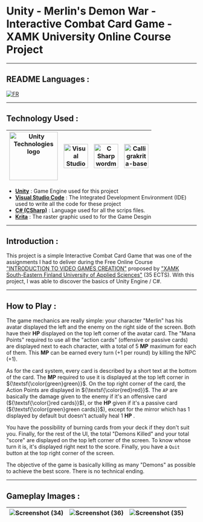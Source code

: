 # Unity - Merlin's Demon War - Interactive Combat Card Game - XAMK University Online Course Project

---

## README Languages : 

[![FR](https://img.shields.io/badge/lang-FR-blue.svg)](https://github.com/Ralh19/Merlin-s-Demon-War/blob/main/README-fr.md)

---

## Technology Used :

|<a title="Unity Technologies, Public domain, via Wikimedia Commons" href="https://commons.wikimedia.org/wiki/File:Unity_Technologies_logo.svg"><img width="128" alt="Unity Technologies logo" src="https://upload.wikimedia.org/wikipedia/commons/thumb/1/19/Unity_Technologies_logo.svg/128px-Unity_Technologies_logo.svg.png"></a>| <a title="Microsoft, Public domain, via Wikimedia Commons" href="https://commons.wikimedia.org/wiki/File:Visual_Studio_Code_1.35_icon.svg"><img width="64" alt="Visual Studio Code 1.35 icon" src="https://upload.wikimedia.org/wikipedia/commons/thumb/9/9a/Visual_Studio_Code_1.35_icon.svg/64px-Visual_Studio_Code_1.35_icon.svg.png"></a> | <a title="Jason Groce, Public domain, via Wikimedia Commons" href="https://commons.wikimedia.org/wiki/File:C_Sharp_wordmark.svg"><img width="64" alt="C Sharp wordmark" src="https://upload.wikimedia.org/wikipedia/commons/thumb/0/0d/C_Sharp_wordmark.svg/64px-C_Sharp_wordmark.svg.png"></a> |<a title="Wolthera van Hövell tot Westerflier and Timothée Giet, CC BY-SA 4.0 &lt;https://creativecommons.org/licenses/by-sa/4.0&gt;, via Wikimedia Commons" href="https://commons.wikimedia.org/wiki/File:Calligrakrita-base.svg"><img width="64" alt="Calligrakrita-base" src="https://upload.wikimedia.org/wikipedia/commons/thumb/7/73/Calligrakrita-base.svg/64px-Calligrakrita-base.svg.png"></a>|
|-|-|-|-|

- [**Unity**](https://unity.com/fr) : Game Engine used for this project
- [**Visual Studio Code**](https://code.visualstudio.com/) : The Integrated Development Environment (IDE) used to write all the code for these project
- [**C# (CSharp)**](https://fr.wikipedia.org/wiki/C_Sharp#:~:text=C%23%20est%20un%20langage%20de,ou%20des%20bibliothèques%20de%20classes.) : Language used for all the scrips files.
- [**Krita**](https://krita.org/fr/) : The raster graphic used to for the Game Desgin
---
## Introduction : 

This project is a simple Interactive Combat Card Game that was one of the assignments I had to deliver during the Free Online Course ["INTRODUCTION TO VIDEO GAMES CREATION"](https://cambridge-academy-of-gaming-and-innovation.teachable.com/p/introduction-to-video-games-creation) proposed by ["XAMK South-Eastern Finland University of Applied Sciences"](https://www.xamk.fi/en/frontpage/) (35 ECTS).
With this project, I was able to discover the basics of Unity Engine / C#.

---
## How to Play : 

The game mechanics are really simple: your character "Merlin" has his avatar displayed the left and the enemy on the right side of the screen. Both have their  **HP**  displayed on the top left corner of the avatar card. The "Mana Points" required to use all the "action cards" (offensive or passive cards) are displayed next to each character, with a total of 5  **MP**  maximum for each of them. This  **MP**  can be earned every turn (+1 per round) by killing the NPC (+1).

As for the card system, every card is described by a short text at the bottom of the card. The  **MP**  required to use it is displayed at the top left corner in ${\textsf{\color{green}green}}$. On the top right corner of the card, the Action Points are displayed in ${\textsf{\color{red}red}}$. The `AP` are basically the damage given to the enemy if it's an offensive card (${\textsf{\color{}red cards}}$), or the  **HP**  given if it's a passive card (${\textsf{\color{green}green cards}}$), except for the mirror which has 1 displayed by default but doesn't actually heal 1  **HP** .

You have the possibility of burning cards from your deck if they don't suit you. Finally, for the rest of the UI, the total "Demons Killed" and your total "score" are displayed on the top left corner of the screen. To know whose turn it is, it's displayed right next to the score. Finally, you have a `Quit` button at the top right corner of the screen.

The objective of the game is basically killing as many "Demons" as possible to achieve the best score. There is no technical ending. 

---
## Gameplay Images : 

![Screenshot (34)](https://github.com/Ralh19/Merlin-s-Demon-War/assets/145393792/ae19a423-728c-4f1c-ac4f-267d43f54aed)|![Screenshot (36)](https://github.com/Ralh19/Merlin-s-Demon-War/assets/145393792/d2e2a6b5-d669-4fef-a0b4-03097027f92c)|![Screenshot (35)](https://github.com/Ralh19/Merlin-s-Demon-War/assets/145393792/3f8cee92-8122-42c0-945a-78ab943af05d)|
|-|-|-|










